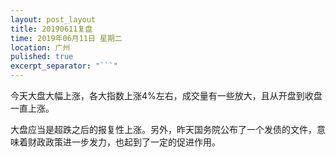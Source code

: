 ```yaml
---
layout: post_layout
title: 20190611复盘
time: 2019年06月11日 星期二
location: 广州
pulished: true
excerpt_separator: "```"
---
```



 今天大盘大幅上涨，各大指数上涨4%左右，成交量有一些放大，且从开盘到收盘一直上涨。
 
 大盘应当是超跌之后的报复性上涨。另外，昨天国务院公布了一个发债的文件，意味着财政政策进一步发力，也起到了一定的促进作用。
